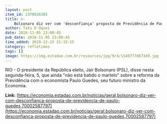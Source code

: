 ```yaml
---
layout: post
item_id: 2378026385
title: >-
    Bolsonaro diz ver com 'desconfiança' proposta de Previdência de Paulo Guedes
author: Tatu D'Oquei
date: 2018-11-05 23:00:45
pub_date: 2018-11-05 23:00:45
time_added: 2019-12-23 21:15:15
category: refletimos
tags: []
image: https://img.estadao.com.br/resources/jpg/9/4/1540777867349.jpg
---
```


RIO - O presidente da República eleito, Jair Bolsonaro (PSL), disse nesta segunda-feira, 5, que ainda "não está batido o martelo" sobre a reforma da Previdência com o economista Paulo Guedes, seu futuro ministro da Economia.

**Link:** [https://economia.estadao.com.br/noticias/geral,bolsonaro-diz-ver-com-desconfianca-proposta-de-previdencia-de-paulo-guedes,70002587797](https://economia.estadao.com.br/noticias/geral,bolsonaro-diz-ver-com-desconfianca-proposta-de-previdencia-de-paulo-guedes,70002587797)

